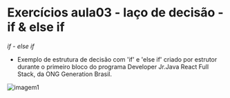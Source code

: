 # Exercícios aula03 - laço de decisão - if & else if
*if - else if*
- Exemplo de estrutura de decisão com 'if' e 'else if' criado por estrutor durante o primeiro bloco do programa Developer Jr.Java React Full Stack, da ONG Generation Brasil.

![imagem1](https://besthqwallpapers.com/Uploads/28-1-2020/119942/thumb2-java-logo-white-silk-texture-java-emblem-programming-language-java.jpg)
